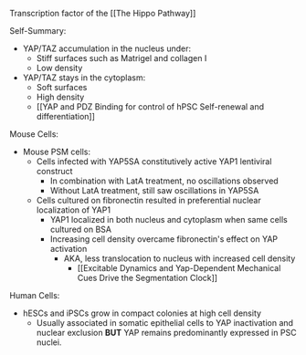 Transcription factor of the [[The Hippo Pathway]]

Self-Summary:
- YAP/TAZ accumulation in the nucleus under: 
	- Stiff surfaces such as Matrigel and collagen I
	- Low density
- YAP/TAZ stays in the cytoplasm:
	- Soft surfaces
	- High density
	- [[YAP and PDZ Binding for control of hPSC Self-renewal and differentiation]]

Mouse Cells:
- Mouse PSM cells:
	- Cells infected with YAP5SA constitutively active YAP1 lentiviral construct
		- In combination with LatA treatment, no oscillations observed
		- Without LatA treatment, still saw oscillations in YAP5SA
	- Cells cultured on fibronectin resulted in preferential nuclear localization of YAP1
		- YAP1 localized in both nucleus and cytoplasm when same cells cultured on BSA
		- Increasing cell density overcame fibronectin's effect on YAP activation 
			- AKA, less translocation to nucleus with increased cell density
				- [[Excitable Dynamics and Yap-Dependent Mechanical Cues Drive the Segmentation Clock]]

Human Cells:
- hESCs and iPSCs grow in compact colonies at high cell density
	- Usually associated in somatic epithelial cells to YAP inactivation and nuclear exclusion **BUT** YAP remains predominantly expressed in PSC nuclei.

